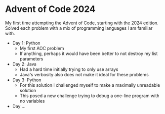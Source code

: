 # Advent of Code 2024
My first time attempting the Advent of Code, starting with the 2024 edition. Solved each problem with a mix of programming languages I am familiar with.  
* Day 1: Python
    * My first AOC problem
    * If anything, perhaps it would have been better to not destroy my list parameters
* Day 2: Java
    * Had a hard time initially trying to only use arrays
    * Java's verbosity also does not make it ideal for these problems
* Day 3: Python
    * For this solution I challenged myself to make a maximally unreadable solution
    * This posed a new challenge trying to debug a one-line program with no variables
* Day ...
